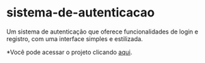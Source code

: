 # sistema-de-autenticacao
Um sistema de autenticação que oferece funcionalidades de login e registro, com uma interface simples e estilizada.

*Você pode acessar o projeto clicando <a href="https://sistema-de-autenticacao-production.up.railway.app/">aqui</a>.</p>
